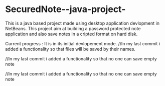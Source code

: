 SecuredNote--java-project-
==========================
This is a java based project made using desktop application devlopment in NetBeans.
This project aim at building a password protected note application and also save notes in a cripted format on hard disk. 

Current progress : It is in its initial devlopement mode.
//In my last commit i added a functionality so that files will be saved by their names.

//In my last commit i added a functionality so that no one can save empty note

//In my last commit i added a functionality so that no one can save empty note

